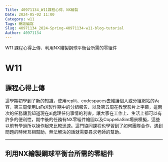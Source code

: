 ```yaml
---
Title: 40971134_W11課程心得、NX繪製
Date: 2024-05-02 11:00
Category: w11
Tags: 網誌編寫
Slug: 40971134_2024-Spring-40971134-w11-blog-tutorial
Author: 40971134
---
```


W11 課程心得上傳、利用NX繪製鋼球平衡台所需的零組件

<!-- PELICAN_END_SUMMARY -->

# W11
## 課程心得上傳
這學期初學到了新的知識，使用replit、codespaces去維護個人或分組網站的內容，第三周使用LaTeX製作期中的分組報告、以及第五周在教學影片上字幕，這兩次的任務讓我知道現在ai處理任何事情的利害，讓大家在工作上、生活上都可以有許多的便利性，期中後的任務有NX零組件繪圖以及CoppeliaSim場景模擬，這些以前有學過所以操作起來比較迅速。這門協同課程也學習到了如何團隊合作，遇到問題的時候互相幫助，無法解決的話就需要尋求老師的幫助。

------------------------------------------
## 利用NX繪製鋼球平衡台所需的零組件
